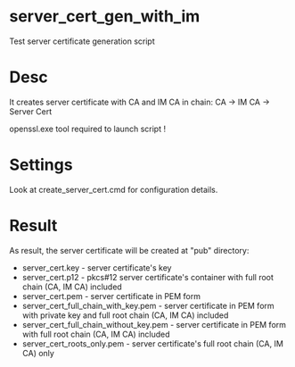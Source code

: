 # server_cert_gen_with_im

Test server certificate generation script 

# Desc

It creates server certificate with CA and IM CA in chain: CA -> IM CA -> Server Cert

openssl.exe tool required to launch script !

# Settings

Look at create_server_cert.cmd for configuration details.

# Result

As result, the server certificate will be created at "pub" directory:
- server_cert.key - server certificate's key
- server_cert.p12 - pkcs#12 server certificate's container with full root chain (CA, IM CA) included
- server_cert.pem - server certificate in PEM form
- server_cert_full_chain_with_key.pem - server certificate in PEM form with private key and full root chain (CA, IM CA) included
- server_cert_full_chain_without_key.pem - server certificate in PEM form with full root chain (CA, IM CA) included
- server_cert_roots_only.pem - server certificate's full root chain (CA, IM CA) only
